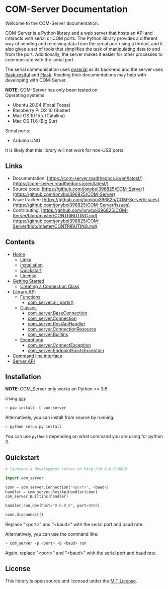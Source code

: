 # COM-Server Documentation

Welcome to the COM-Server documentation.

COM-Server is a Python library and a web server that hosts an API and interacts with serial or COM ports. The Python library provides a different way of sending and receiving data from the serial port using a thread, and it also gives a set of tools that simplifies the task of manipulating data to and from the port. Additionally, the server makes it easier for other processes to communicate with the serial port.

The serial communication uses [pyserial](https://pyserial.readthedocs.io/en/latest/pyserial.html) as its back-end and the server uses [flask-restful](https://flask-restful.readthedocs.io/en/latest/quickstart.html) and [Flask](https://flask.palletsprojects.com/en/2.0.x/). Reading their documentations may help with developing with COM-Server.

**NOTE**: COM-Server has only been tested on:  
Operating systems:

- Ubuntu 20.04 (Focal Fossa)
- Raspberry Pi OS 10 (Buster)
- Mac OS 10.15.x (Catalina)
- Mac OS 11.6 (Big Sur)

Serial ports:

- Arduino UNO

It is likely that this library will not work for non-USB ports. 
 
## Links
- Documentation: [https://com-server.readthedocs.io/en/latest/](https://com-server.readthedocs.io/en/latest/)
- Source code: [https://github.com/jonyboi396825/COM-Server](https://github.com/jonyboi396825/COM-Server)
- Issue tracker: [https://github.com/jonyboi396825/COM-Server/issues](https://github.com/jonyboi396825/COM-Server/issues)
- Contributing: [https://github.com/jonyboi396825/COM-Server/blob/master/CONTRIBUTING.md](https://github.com/jonyboi396825/COM-Server/blob/master/CONTRIBUTING.md)

## Contents

- [Home](/)
    - [Links](/#links)
    - [Installation](/#installation)
    - [Quickstart](/#quickstart)
    - [License](/#license)
- [Getting Started](guide/getting-started)
    - [Creating a Connection Class](guide/getting-started/#creating-a-connection-class)
- [Library API](guide/library-api)
    - [Functions](guide/library-api/#functions)
        - [com_server.all_ports()](guide/library-api/#com_serverall_ports)
    - [Classes](guide/library-api/#classes)
        - [com_server.BaseConnection](guide/library-api/#com_serverbaseconnection)
        - [com_server.Connection](guide/library-api/#com_serverconnection)
        - [com_server.RestApiHandler](guide/library-api/#com_serverrestapihandler)
        - [com_server.ConnectionResource](guide/library-api/#com_serverconnectionresource)
        - [com_server.Builtins](guide/library-api/#com_serverbuiltins)
    - [Exceptions](guide/library-api/#exceptions)
        - [com_server.ConnectException](guide/library-api/#com_serverconnectexception)
        - [com_server.EndpointExistsException](guide/library-api/#com_serverendpointexistsexception)
- [Command line interface](guide/cli/)
- [Server API](server/server-api)

## Installation

**NOTE**: COM_Server only works on Python >= 3.6.

Using [pip](https://pip.pypa.io/en/stable/getting-started/):
```sh
> pip install -U com-server
```

Alternatively, you can install from source by running:
```sh
> python setup.py install
```

You can use `python3` depending on what command you are using for python 3.

## Quickstart

```py
# launches a development server on http://0.0.0.0:8080

import com_server

conn = com_server.Connection("<port>", <baud>) 
handler = com_server.RestApiHandler(conn) 
com_server.Builtins(handler) 

handler.run_dev(host="0.0.0.0", port=8080) 

conn.disconnect()
```
Replace "&lt;port&gt;" and "&lt;baud&gt;" with the serial port and baud rate.

Alternatively, you can use the command line:
```sh
> com_server -p <port> -b <baud> run
```
Again, replace "&lt;port&gt;" and "&lt;baud&gt;" with the serial port and baud rate.

## License
This library is open source and licensed under the [MIT License](https://github.com/jonyboi396825/COM-Server/blob/master/LICENSE).